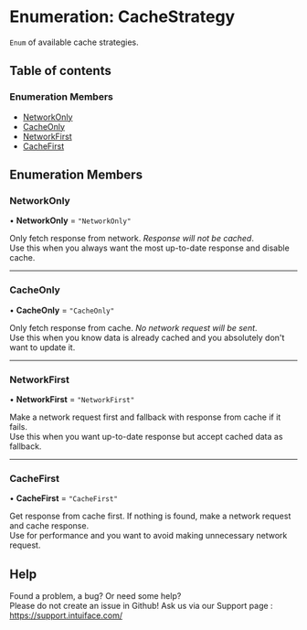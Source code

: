 # Enumeration: CacheStrategy

`Enum` of available cache strategies.

## Table of contents

### Enumeration Members

- [NetworkOnly](CacheStrategy.md#networkonly)
- [CacheOnly](CacheStrategy.md#cacheonly)
- [NetworkFirst](CacheStrategy.md#networkfirst)
- [CacheFirst](CacheStrategy.md#cachefirst)

## Enumeration Members

### NetworkOnly

• **NetworkOnly** = ``"NetworkOnly"``

Only fetch response from network. _Response will not be cached_.  
Use this when you always want the most up-to-date response and disable cache.

___

### CacheOnly

• **CacheOnly** = ``"CacheOnly"``

Only fetch response from cache. _No network request will be sent_.  
Use this when you know data is already cached and you absolutely don't want to update it.

___

### NetworkFirst

• **NetworkFirst** = ``"NetworkFirst"``

Make a network request first and fallback with response from cache if it fails.  
Use this when you want up-to-date response but accept cached data as fallback.

___

### CacheFirst

• **CacheFirst** = ``"CacheFirst"``

Get response from cache first. If nothing is found, make a network request and cache response.  
Use for performance and you want to avoid making unnecessary network request.


## Help
Found a problem, a bug? Or need some help?  
Please do not create an issue in Github! Ask us via our Support page : https://support.intuiface.com/